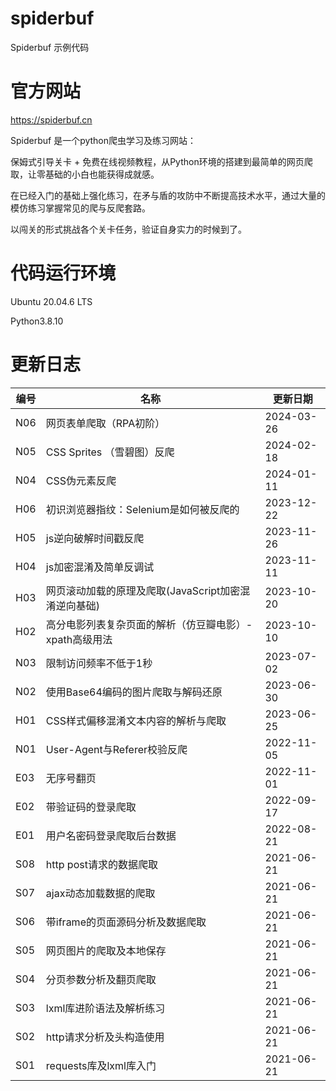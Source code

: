 # spiderbuf
Spiderbuf 示例代码

# 官方网站
https://spiderbuf.cn

Spiderbuf 是一个python爬虫学习及练习网站：

保姆式引导关卡 + 免费在线视频教程，从Python环境的搭建到最简单的网页爬取，让零基础的小白也能获得成就感。

在已经入门的基础上强化练习，在矛与盾的攻防中不断提高技术水平，通过大量的模仿练习掌握常见的爬与反爬套路。

以闯关的形式挑战各个关卡任务，验证自身实力的时候到了。

# 代码运行环境
Ubuntu 20.04.6 LTS

Python3.8.10

# 更新日志
| 编号 | 名称 | 更新日期 |
| ---- | ---- | ---- |
| N06 | 网页表单爬取（RPA初阶） | 2024-03-26 |
| N05 | CSS Sprites （雪碧图）反爬 | 2024-02-18 |
| N04 | CSS伪元素反爬 | 2024-01-11 |
| H06 | 初识浏览器指纹：Selenium是如何被反爬的 | 2023-12-22 |
| H05 | js逆向破解时间戳反爬 | 2023-11-26 |
| H04 | js加密混淆及简单反调试 | 2023-11-11 |
| H03 | 网页滚动加载的原理及爬取(JavaScript加密混淆逆向基础) | 2023-10-20 |
| H02 | 高分电影列表复杂页面的解析（仿豆瓣电影）-xpath高级用法 | 2023-10-10 |
| N03 | 限制访问频率不低于1秒 | 2023-07-02 |
| N02 | 使用Base64编码的图片爬取与解码还原 | 2023-06-30 |
| H01 | CSS样式偏移混淆文本内容的解析与爬取 | 2023-06-25 |
| N01 | User-Agent与Referer校验反爬 | 2022-11-05 |
| E03 | 无序号翻页 | 2022-11-01 |
| E02 | 带验证码的登录爬取 | 2022-09-17 |
| E01 | 用户名密码登录爬取后台数据 | 2022-08-21 |
| S08 | http post请求的数据爬取 | 2021-06-21 |
| S07 | ajax动态加载数据的爬取 | 2021-06-21 |
| S06 | 带iframe的页面源码分析及数据爬取 | 2021-06-21 |
| S05 | 网页图片的爬取及本地保存 | 2021-06-21 |
| S04 | 分页参数分析及翻页爬取 | 2021-06-21 |
| S03 | lxml库进阶语法及解析练习 | 2021-06-21 |
| S02 | http请求分析及头构造使用 | 2021-06-21 |
| S01 | requests库及lxml库入门 | 2021-06-21 |
